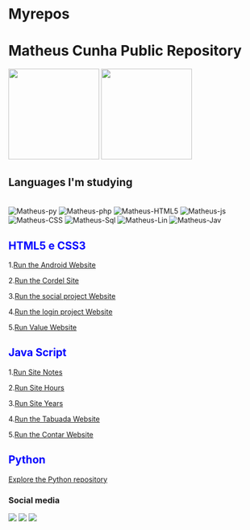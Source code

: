 # Myrepos
 <h1>Matheus Cunha Public Repository</h1>
 <p></p>
 <div>
  <a href="https://beacons.ai/Matheuslcnh"></a>
  <img height="180em" src="https://github-readme-stats.vercel.app/api?username=Matheuslcnh&show_icons=true&theme=dracula&include_all_commits=true&count_private=true"/>
  <img height="180em" src="https://github-readme-stats.vercel.app/api/top-langs/?username=Matheuslcnh&layout=compact&langs_count=16&theme=dracula"/>
</div>
<h2>Languages ​​I'm studying</h2>
<div style="display: inline-block"><br>
  <img align="center" alt="Matheus-py" src="https://img.shields.io/badge/Python-14354C?style=for-the-badge&logo=python&logoColor=white" />
  <img align="center" alt="Matheus-php" src="https://img.shields.io/badge/PHP-777BB4?style=for-the-badge&logo=php&logoColor=white" />
  <img align="center" alt="Matheus-HTML5" src="https://img.shields.io/badge/HTML5-E34F26?style=for-the-badge&logo=html5&logoColor=white" />
  <img align="center" alt="Matheus-js" src="https://img.shields.io/badge/JavaScript-F7DF1E?style=for-the-badge&logo=javascript&logoColor=black" />
  <img align="center" alt="Matheus-CSS" src="https://img.shields.io/badge/CSS3-1572B6?style=for-the-badge&logo=css3&logoColor=white"/> 
  <img align="center" alt="Matheus-Sql" src="https://img.shields.io/badge/MySQL-00000F?style=for-the-badge&logo=mysql&logoColor=white"/> 
  <img align="center" alt="Matheus-Lin" src="https://img.shields.io/badge/Linux-333333?style=for-the-badge&logo=linux&logoColor=white"/>
  <img align="center" alt="Matheus-Jav" src="https://img.shields.io/badge/Java-ED8B00?style=for-the-badge&logo=openjdk&logoColor=white"/>
</div>

<p></p>
<h2 style="color: blue">HTML5 e CSS3</h2>
 1.<a href="https://matheuslcnh.github.io/Myrepos/Sites/Android/android.html" target="_blank">Run the Android Website</a>
 <p></p>
 2.<a href="https://matheuslcnh.github.io/Myrepos/Sites/Cordel/cordel.html" target="_blank">Run the Cordel Site</a>
 <p></p>
 3.<a href="https://matheuslcnh.github.io/Myrepos/Sites/Projeto%20Social/Social.html" target="_blank">Run the social project Website</a>
 <p></p>
 4.<a href="https://matheuslcnh.github.io/Myrepos/Sites/Projeto%20Login/index.html" target="_blank">Run the login project Website</a>
 <p></p>
 5.<a href="https://matheuslcnh.github.io/Myrepos/Sites/ProjetoValor/modelo.html" target="_blank">Run Value Website</a>
 

 <p></p>
<h2 style="color: blue">Java Script</h2>
 1.<a href="https://matheuslcnh.github.io/Myrepos/Javascript/Notas.html" target="_blank">Run Site Notes</a>
 <p></p>
 2.<a href="https://matheuslcnh.github.io/Myrepos/Sites/ProjetoJS/modelo.html" target="_blank">Run Site Hours</a>
 <p></p>
 3.<a href="https://matheuslcnh.github.io/Myrepos/Sites/Projetoidade/idade.html" target="_blank">Run Site Years</a>
 <p></p>
 4.<a href="https://matheuslcnh.github.io/Myrepos/Sites/ProjetoTabuada/modelo.html" target="_blank">Run the Tabuada Website</a>
 <p></p>
 5.<a href="https://matheuslcnh.github.io/Myrepos/Sites/ProjetoContar/modelo.html" target="_blank">Run the Contar Website</a>
 <p></p>
 <h2 style="color: blue">Python</h2>
 <a href="https://github.com/Matheuslcnh/Curso-Python" target="_blank">Explore the Python repository</a>

 <h3>Social media</h3>
 <div>
  <a href="https://www.instagram.com/_23matusy/" target="_blank"><img src="https://img.shields.io/badge/Instagram-E4405F?style=for-the-badge&logo=instagram&logoColor=white" target="_blank" /></a>
  <a href="https://github.com/Matheuslcnh/" target="_blank"><img src="https://img.shields.io/badge/GitHub-100000?style=for-the-badge&logo=github&logoColor=white" target="_blank" /></a>
  <a href="https://www.linkedin.com/in/matheus-louren%C3%A7o-cunha-5b05242b5/" target="_blank"><img src="https://img.shields.io/badge/LinkedIn-0077B5?style=for-the-badge&logo=linkedin&logoColor=white" target="_blank" /></a>
</div>



